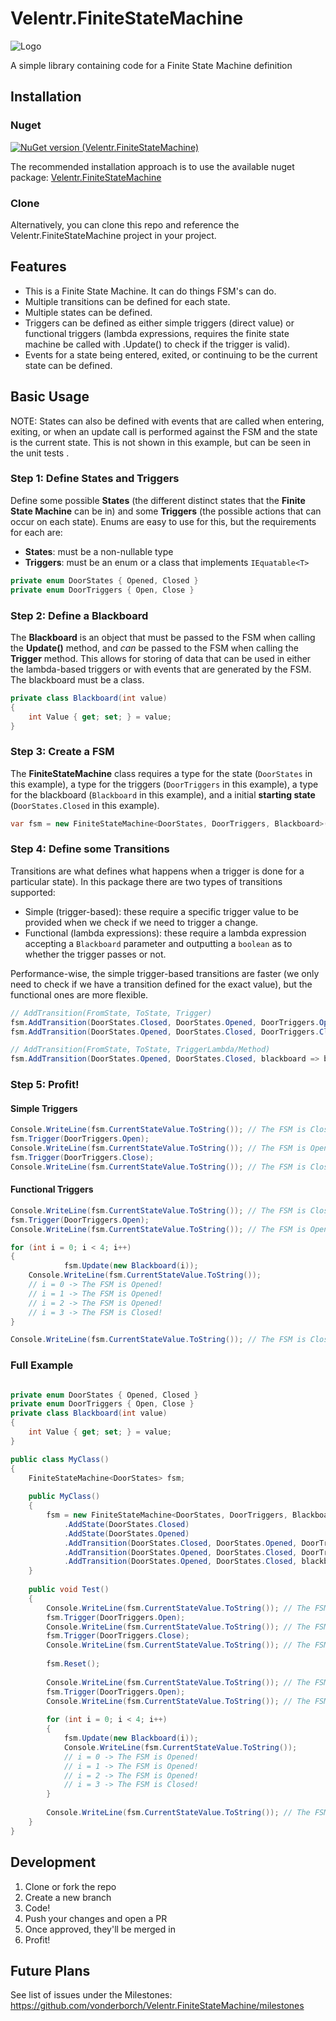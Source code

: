 # Velentr.FiniteStateMachine

![Logo](https://raw.githubusercontent.com/vonderborch/Velentr.FiniteStateMachine/refs/heads/main/logo.png)

A simple library containing code for a Finite State Machine definition

## Installation

### Nuget

[![NuGet version (Velentr.FiniteStateMachine)](https://img.shields.io/nuget/v/Velentr.FiniteStateMachine.svg?style=flat-square)](https://www.nuget.org/packages/Velentr.FiniteStateMachine/)

The recommended installation approach is to use the available nuget
package: [Velentr.FiniteStateMachine](https://www.nuget.org/packages/Velentr.FiniteStateMachine/)

### Clone

Alternatively, you can clone this repo and reference the Velentr.FiniteStateMachine project in your project.

## Features

- This is a Finite State Machine. It can do things FSM's can do.
- Multiple transitions can be defined for each state.
- Multiple states can be defined.
- Triggers can be defined as either simple triggers (direct value) or functional triggers (lambda expressions, requires
  the finite state machine be called with .Update() to check if the trigger is valid).
- Events for a state being entered, exited, or continuing to be the current state can be defined.

## Basic Usage

NOTE: States can also be defined with events that are called when entering, exiting, or when an update call is performed
against the FSM and the state is the current state. This is not shown in this example, but can be seen in the unit tests
.

### Step 1: Define States and Triggers

Define some possible **States** (the different distinct states that the **Finite State Machine** can be in) and some
**Triggers** (the possible actions that can occur on each state). Enums are easy to use for this, but the requirements
for each are:

- **States**: must be a non-nullable type
- **Triggers**: must be an enum or a class that implements `IEquatable<T>`

```csharp
private enum DoorStates { Opened, Closed }
private enum DoorTriggers { Open, Close }

```

### Step 2: Define a Blackboard

The **Blackboard** is an object that must be passed to the FSM when calling the **Update()** method, and _can_ be passed
to the FSM when calling the **Trigger** method. This allows for storing of data that can be used in either the
lambda-based triggers or with events that are generated by the FSM. The blackboard must be a class.

```csharp
private class Blackboard(int value) 
{
    int Value { get; set; } = value;
}

```

### Step 3: Create a FSM

The **FiniteStateMachine** class requires a type for the state (`DoorStates` in this example), a type for the triggers
(`DoorTriggers` in this example), a type for the blackboard (`Blackboard` in this example), and a initial **starting
state** (`DoorStates.Closed` in this example).

```csharp
var fsm = new FiniteStateMachine<DoorStates, DoorTriggers, Blackboard>(DoorStates.Closed);

```

### Step 4: Define some Transitions

Transitions are what defines what happens when a trigger is done for a particular state). In this package there are two
types of transitions supported:

- Simple (trigger-based): these require a specific trigger value to be provided when we check if we need to trigger a
  change.
- Functional (lambda expressions): these require a lambda expression accepting a `Blackboard` parameter and outputting a
  `boolean` as to whether the trigger passes or not.

Performance-wise, the simple trigger-based transitions are faster (we only need to check if we have a transition defined
for the exact value), but the functional ones are more flexible.

```csharp
// AddTransition(FromState, ToState, Trigger)
fsm.AddTransition(DoorStates.Closed, DoorStates.Opened, DoorTriggers.Open);
fsm.AddTransition(DoorStates.Opened, DoorStates.Closed, DoorTriggers.Close);

// AddTransition(FromState, ToState, TriggerLambda/Method)
fsm.AddTransition(DoorStates.Opened, DoorStates.Closed, blackboard => blackboard.Value > 2);

```

### Step 5: Profit!

#### Simple Triggers

```csharp
Console.WriteLine(fsm.CurrentStateValue.ToString()); // The FSM is Closed!
fsm.Trigger(DoorTriggers.Open);
Console.WriteLine(fsm.CurrentStateValue.ToString()); // The FSM is Opened!
fsm.Trigger(DoorTriggers.Close);
Console.WriteLine(fsm.CurrentStateValue.ToString()); // The FSM is Closed!

```

#### Functional Triggers

```csharp
Console.WriteLine(fsm.CurrentStateValue.ToString()); // The FSM is Closed!
fsm.Trigger(DoorTriggers.Open);
Console.WriteLine(fsm.CurrentStateValue.ToString()); // The FSM is Opened!

for (int i = 0; i < 4; i++) 
{
            fsm.Update(new Blackboard(i));
    Console.WriteLine(fsm.CurrentStateValue.ToString());
    // i = 0 -> The FSM is Opened!
    // i = 1 -> The FSM is Opened!
    // i = 2 -> The FSM is Opened!
    // i = 3 -> The FSM is Closed!
}

Console.WriteLine(fsm.CurrentStateValue.ToString()); // The FSM is Closed!

```

### Full Example

```csharp

private enum DoorStates { Opened, Closed }
private enum DoorTriggers { Open, Close }
private class Blackboard(int value) 
{
    int Value { get; set; } = value;
}

public class MyClass() 
{
    FiniteStateMachine<DoorStates> fsm;
    
    public MyClass() 
    {
        fsm = new FiniteStateMachine<DoorStates, DoorTriggers, Blackboard>(DoorStates.Closed)
            .AddState(DoorStates.Closed)
            .AddState(DoorStates.Opened)
            .AddTransition(DoorStates.Closed, DoorStates.Opened, DoorTriggers.Open)
            .AddTransition(DoorStates.Opened, DoorStates.Closed, DoorTriggers.Close) 
            .AddTransition(DoorStates.Opened, DoorStates.Closed, blackboard => blackboard.Value > 2);
    }
    
    public void Test() 
    {
        Console.WriteLine(fsm.CurrentStateValue.ToString()); // The FSM is Closed!
        fsm.Trigger(DoorTriggers.Open);
        Console.WriteLine(fsm.CurrentStateValue.ToString()); // The FSM is Opened!
        fsm.Trigger(DoorTriggers.Close);
        Console.WriteLine(fsm.CurrentStateValue.ToString()); // The FSM is Closed!
        
        fsm.Reset();
        
        Console.WriteLine(fsm.CurrentStateValue.ToString()); // The FSM is Closed!
        fsm.Trigger(DoorTriggers.Open);
        Console.WriteLine(fsm.CurrentStateValue.ToString()); // The FSM is Opened!
        
        for (int i = 0; i < 4; i++) 
        {
            fsm.Update(new Blackboard(i));
            Console.WriteLine(fsm.CurrentStateValue.ToString());
            // i = 0 -> The FSM is Opened!
            // i = 1 -> The FSM is Opened!
            // i = 2 -> The FSM is Opened!
            // i = 3 -> The FSM is Closed!
        }
        
        Console.WriteLine(fsm.CurrentStateValue.ToString()); // The FSM is Closed!
    }
}

```

## Development

1. Clone or fork the repo
2. Create a new branch
3. Code!
4. Push your changes and open a PR
5. Once approved, they'll be merged in
6. Profit!

## Future Plans

See list of issues under the Milestones: https://github.com/vonderborch/Velentr.FiniteStateMachine/milestones
